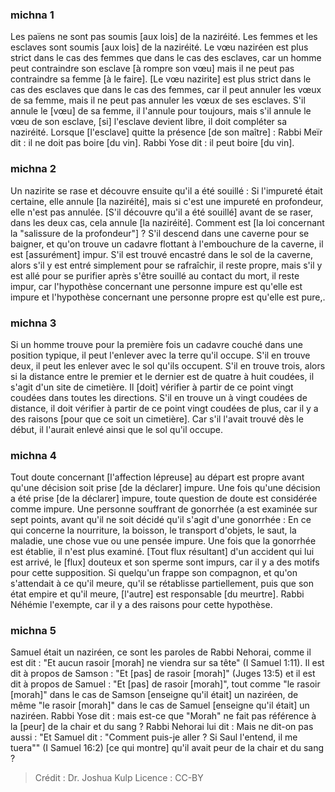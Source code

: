 
### michna 1
Les païens ne sont pas soumis [aux lois] de la naziréité. Les femmes et les esclaves sont soumis [aux lois] de la naziréité. Le vœu naziréen est plus strict dans le cas des femmes que dans le cas des esclaves, car un homme peut contraindre son esclave [à rompre son vœu] mais il ne peut pas contraindre sa femme [à le faire]. [Le vœu nazirite] est plus strict dans le cas des esclaves que dans le cas des femmes, car il peut annuler les vœux de sa femme, mais il ne peut pas annuler les vœux de ses esclaves. S'il annule le [vœu] de sa femme, il l'annule pour toujours, mais s'il annule le vœu de son esclave, [si] l'esclave devient libre, il doit compléter sa naziréité. Lorsque [l'esclave] quitte la présence [de son maître] : Rabbi Meïr dit : il ne doit pas boire [du vin]. Rabbi Yose dit : il peut boire [du vin].

### michna 2
Un nazirite se rase et découvre ensuite qu'il a été souillé : Si l'impureté était certaine, elle annule [la naziréité], mais si c'est une impureté en profondeur, elle n'est pas annulée. [S'il découvre qu'il a été souillé] avant de se raser, dans les deux cas, cela annule [la naziréité]. Comment est [la loi concernant la "salissure de la profondeur"] ? S'il descend dans une caverne pour se baigner, et qu'on trouve un cadavre flottant à l'embouchure de la caverne, il est [assurément] impur. S'il est trouvé encastré dans le sol de la caverne, alors s'il y est entré simplement pour se rafraîchir, il reste propre, mais s'il y est allé pour se purifier après s'être souillé au contact du mort, il reste impur, car l'hypothèse concernant une personne impure est qu'elle est impure et l'hypothèse concernant une personne propre est qu'elle est pure,.

### michna 3
Si un homme trouve pour la première fois un cadavre couché dans une position typique, il peut l'enlever avec la terre qu'il occupe. S'il en trouve deux, il peut les enlever avec le sol qu'ils occupent. S'il en trouve trois, alors si la distance entre le premier et le dernier est de quatre à huit coudées, il s'agit d'un site de cimetière. Il [doit] vérifier à partir de ce point vingt coudées dans toutes les directions. S'il en trouve un à vingt coudées de distance, il doit vérifier à partir de ce point vingt coudées de plus, car il y a des raisons [pour que ce soit un cimetière]. Car s'il l'avait trouvé dès le début, il l'aurait enlevé ainsi que le sol qu'il occupe.

### michna 4
Tout doute concernant [l'affection lépreuse] au départ est propre avant qu'une décision soit prise [de la déclarer] impure. Une fois qu'une décision a été prise [de la déclarer] impure, toute question de doute est considérée comme impure. Une personne souffrant de gonorrhée (a est examinée sur sept points, avant qu'il ne soit décidé qu'il s'agit d'une gonorrhée : En ce qui concerne la nourriture, la boisson, le transport d'objets, le saut, la maladie, une chose vue ou une pensée impure. Une fois que la gonorrhée est établie, il n'est plus examiné. [Tout flux résultant] d'un accident qui lui est arrivé, le [flux] douteux et son sperme sont impurs, car il y a des motifs pour cette supposition. Si quelqu'un frappe son compagnon, et qu'on s'attendait à ce qu'il meure, qu'il se rétablisse partiellement, puis que son état empire et qu'il meure, [l'autre] est responsable [du meurtre]. Rabbi Néhémie l'exempte, car il y a des raisons pour cette hypothèse.

### michna 5
Samuel était un naziréen, ce sont les paroles de Rabbi Nehorai, comme il est dit : "Et aucun rasoir [morah] ne viendra sur sa tête" (I Samuel 1:11).  Il est dit à propos de Samson : "Et [pas] de rasoir [morah]" (Juges 13:5) et il est dit à propos de Samuel : "Et [pas] de rasoir [morah]", tout comme "le rasoir [morah]" dans le cas de Samson [enseigne qu'il était] un naziréen, de même "le rasoir [morah]" dans le cas de Samuel [enseigne qu'il était] un naziréen. Rabbi Yose dit : mais est-ce que "Morah" ne fait pas référence à la [peur] de la chair et du sang ? Rabbi Nehorai lui dit : Mais ne dit-on pas aussi : "Et Samuel dit : "Comment puis-je aller ? Si Saul l'entend, il me tuera"" (I Samuel 16:2) [ce qui montre] qu'il avait peur de la chair et du sang ?

>Crédit : Dr. Joshua Kulp
>Licence : CC-BY